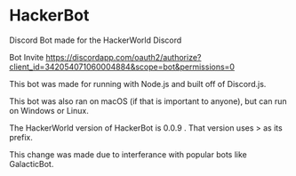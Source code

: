 # HackerBot
Discord Bot made for the HackerWorld Discord  

 Bot Invite
 https://discordapp.com/oauth2/authorize?client_id=342054071060004884&scope=bot&permissions=0

This bot was made for running with Node.js and built off of Discord.js.  

This bot was also ran on macOS (if that is important to anyone), but can run on Windows or Linux.

The HackerWorld version of HackerBot is 0.0.9 . That version uses > as its prefix.  

This change was made due to interferance with popular bots like GalacticBot.

